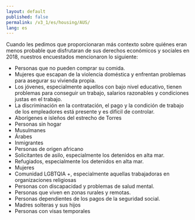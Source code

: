 ```yaml
---
layout: default
published: false
permalink: /v3_1/es/housing/AUS/
lang: es
---
```


Cuando les pedimos que proporcionaran más contexto sobre quiénes eran menos probable que disfrutaran de sus derechos económicos y sociales en 2018, nuestros encuestados mencionaron lo siguiente:

- Personas que no pueden comprar su comida.
- Mujeres que escapan de la violencia doméstica y enfrentan problemas para asegurar su vivienda propia.
- Los jóvenes, especialmente aquellos con bajo nivel educativo, tienen problemas para conseguir un trabajo, salarios razonables y condiciones justas en el trabajo.
- La discriminación en la contratación, el pago y la condición de trabajo de los empleadores está presente y es difícil de controlar.
- Aborígenes e isleños del estrecho de Torres
- Personas sin hogar
- Musulmanes
- Árabes
- Inmigrantes
- Personas de origen africano
- Solicitantes de asilo, especialmente los detenidos en alta mar.
- Refugiados, especialmente los detenidos en alta mar.
- Mujeres
- Comunidad LGBTQIA +, especialmente aquellas trabajadoras en organizaciones religiosas
- Personas con discapacidad y problemas de salud mental.
- Personas que viven en zonas rurales y remotas.
- Personas dependientes de los pagos de la seguridad social.
- Madres solteras y sus hijos
- Personas con visas temporales


